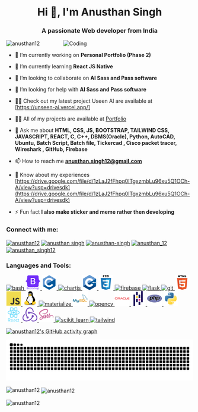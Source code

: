 <h1 align="center">Hi 👋, I'm Anusthan Singh</h1>
<h3 align="center">A passionate Web developer from India</h3>
<img align="right" src="https://cdn.dribbble.com/users/1059583/screenshots/4171367/media/34e69eb61a7bd8dea1c957a8b82605a7.gif" width="350" alt="Coding" >


<p align="left"> <img src="https://komarev.com/ghpvc/?username=anusthan12&label=Profile%20views&color=0e75b6&style=flat" alt="anusthan12" /> </p>

- 🔭 I’m currently working on **Personal Portfolio (Phase 2)**

- 🌱 I’m currently learning **React JS Native**

- 👯 I’m looking to collaborate on **AI Sass and Pass software**

- 🤝 I’m looking for help with **AI Sass and Pass software**

- 👨‍💻 Check out my latest project Useen AI are available at [https://unseen-ai.vercel.app/]

- 👨‍💻 All of my projects are available at [Portfolio](https://anusthan-singh.vercel.app/)

- 💬 Ask me about **HTML, CSS, JS, BOOTSTRAP, TAILWIND CSS, JAVASCRIPT, REACT, C, C++, DBMS(Oracle), Python, AutoCAD, Ubuntu, Batch Script, Batch file, Tickercad , Cisco packet tracer, Wireshark , GitHub, Firebase**

- 📫 How to reach me **anusthan.singh12@gmail.com**

- 📄 Know about my experiences [https://drive.google.com/file/d/1zLaJ2fFhpq0ITgxzmbLu96xu5Q1OCh-A/view?usp=drivesdk](https://drive.google.com/file/d/1zLaJ2fFhpq0ITgxzmbLu96xu5Q1OCh-A/view?usp=drivesdk)

- ⚡ Fun fact **I also make sticker and meme rather then developing**

<h3 align="left">Connect with me:</h3>
<p align="left">
<a href="https://codepen.io/anusthan12" target="blank"><img align="center" src="https://raw.githubusercontent.com/rahuldkjain/github-profile-readme-generator/master/src/images/icons/Social/codepen.svg" alt="anusthan12" height="30" width="40" /></a>
<a href="https://linkedin.com/in/anusthan singh" target="blank"><img align="center" src="https://raw.githubusercontent.com/rahuldkjain/github-profile-readme-generator/master/src/images/icons/Social/linked-in-alt.svg" alt="anusthan singh" height="30" width="40" /></a>
<a href="https://stackoverflow.com/users/anusthan-singh" target="blank"><img align="center" src="https://raw.githubusercontent.com/rahuldkjain/github-profile-readme-generator/master/src/images/icons/Social/stack-overflow.svg" alt="anusthan-singh" height="30" width="40" /></a>
<a href="https://instagram.com/anusthan_12" target="blank"><img align="center" src="https://raw.githubusercontent.com/rahuldkjain/github-profile-readme-generator/master/src/images/icons/Social/instagram.svg" alt="anusthan_12" height="30" width="40" /></a>
<a href="https://www.hackerrank.com/anusthan_singh12" target="blank"><img align="center" src="https://raw.githubusercontent.com/rahuldkjain/github-profile-readme-generator/master/src/images/icons/Social/hackerrank.svg" alt="anusthan_singh12" height="30" width="40" /></a>
</p>

<h3 align="left">Languages and Tools:</h3>
<p align="left"> <a href="https://www.gnu.org/software/bash/" target="_blank" rel="noreferrer"> <img src="https://www.vectorlogo.zone/logos/gnu_bash/gnu_bash-icon.svg" alt="bash" width="40" height="40"/> </a> <a href="https://getbootstrap.com" target="_blank" rel="noreferrer"> <img src="https://raw.githubusercontent.com/devicons/devicon/master/icons/bootstrap/bootstrap-plain-wordmark.svg" alt="bootstrap" width="40" height="40"/> </a> <a href="https://www.cprogramming.com/" target="_blank" rel="noreferrer"> <img src="https://raw.githubusercontent.com/devicons/devicon/master/icons/c/c-original.svg" alt="c" width="40" height="40"/> </a> <a href="https://www.chartjs.org" target="_blank" rel="noreferrer"> <img src="https://www.chartjs.org/media/logo-title.svg" alt="chartjs" width="40" height="40"/> </a> <a href="https://www.w3schools.com/cpp/" target="_blank" rel="noreferrer"> <img src="https://raw.githubusercontent.com/devicons/devicon/master/icons/cplusplus/cplusplus-original.svg" alt="cplusplus" width="40" height="40"/> </a> <a href="https://www.w3schools.com/css/" target="_blank" rel="noreferrer"> <img src="https://raw.githubusercontent.com/devicons/devicon/master/icons/css3/css3-original-wordmark.svg" alt="css3" width="40" height="40"/> </a> <a href="https://firebase.google.com/" target="_blank" rel="noreferrer"> <img src="https://www.vectorlogo.zone/logos/firebase/firebase-icon.svg" alt="firebase" width="40" height="40"/> </a> <a href="https://flask.palletsprojects.com/" target="_blank" rel="noreferrer"> <img src="https://www.vectorlogo.zone/logos/pocoo_flask/pocoo_flask-icon.svg" alt="flask" width="40" height="40"/> </a> <a href="https://git-scm.com/" target="_blank" rel="noreferrer"> <img src="https://www.vectorlogo.zone/logos/git-scm/git-scm-icon.svg" alt="git" width="40" height="40"/> </a> <a href="https://www.w3.org/html/" target="_blank" rel="noreferrer"> <img src="https://raw.githubusercontent.com/devicons/devicon/master/icons/html5/html5-original-wordmark.svg" alt="html5" width="40" height="40"/> </a> <a href="https://developer.mozilla.org/en-US/docs/Web/JavaScript" target="_blank" rel="noreferrer"> <img src="https://raw.githubusercontent.com/devicons/devicon/master/icons/javascript/javascript-original.svg" alt="javascript" width="40" height="40"/> </a> <a href="https://www.linux.org/" target="_blank" rel="noreferrer"> <img src="https://raw.githubusercontent.com/devicons/devicon/master/icons/linux/linux-original.svg" alt="linux" width="40" height="40"/> </a> <a href="https://materializecss.com/" target="_blank" rel="noreferrer"> <img src="https://raw.githubusercontent.com/prplx/svg-logos/5585531d45d294869c4eaab4d7cf2e9c167710a9/svg/materialize.svg" alt="materialize" width="40" height="40"/> </a> <a href="https://www.mysql.com/" target="_blank" rel="noreferrer"> <img src="https://raw.githubusercontent.com/devicons/devicon/master/icons/mysql/mysql-original-wordmark.svg" alt="mysql" width="40" height="40"/> </a> <a href="https://opencv.org/" target="_blank" rel="noreferrer"> <img src="https://www.vectorlogo.zone/logos/opencv/opencv-icon.svg" alt="opencv" width="40" height="40"/> </a> <a href="https://www.oracle.com/" target="_blank" rel="noreferrer"> <img src="https://raw.githubusercontent.com/devicons/devicon/master/icons/oracle/oracle-original.svg" alt="oracle" width="40" height="40"/> </a> <a href="https://pandas.pydata.org/" target="_blank" rel="noreferrer"> <img src="https://raw.githubusercontent.com/devicons/devicon/2ae2a900d2f041da66e950e4d48052658d850630/icons/pandas/pandas-original.svg" alt="pandas" width="40" height="40"/> </a> <a href="https://www.php.net" target="_blank" rel="noreferrer"> <img src="https://raw.githubusercontent.com/devicons/devicon/master/icons/php/php-original.svg" alt="php" width="40" height="40"/> </a> <a href="https://www.python.org" target="_blank" rel="noreferrer"> <img src="https://raw.githubusercontent.com/devicons/devicon/master/icons/python/python-original.svg" alt="python" width="40" height="40"/> </a> <a href="https://reactjs.org/" target="_blank" rel="noreferrer"> <img src="https://raw.githubusercontent.com/devicons/devicon/master/icons/react/react-original-wordmark.svg" alt="react" width="40" height="40"/> </a> <a href="https://redux.js.org" target="_blank" rel="noreferrer"> <img src="https://raw.githubusercontent.com/devicons/devicon/master/icons/redux/redux-original.svg" alt="redux" width="40" height="40"/> </a> <a href="https://sass-lang.com" target="_blank" rel="noreferrer"> <img src="https://raw.githubusercontent.com/devicons/devicon/master/icons/sass/sass-original.svg" alt="sass" width="40" height="40"/> </a> <a href="https://scikit-learn.org/" target="_blank" rel="noreferrer"> <img src="https://upload.wikimedia.org/wikipedia/commons/0/05/Scikit_learn_logo_small.svg" alt="scikit_learn" width="40" height="40"/> </a> <a href="https://tailwindcss.com/" target="_blank" rel="noreferrer"> <img src="https://www.vectorlogo.zone/logos/tailwindcss/tailwindcss-icon.svg" alt="tailwind" width="40" height="40"/> </a> </p>

[![anusthan12's GitHub activity graph](https://activity-graph.herokuapp.com/graph?username=anusthan12&&theme=xcode)](https://github.com/anusthan12)


![Snake animation](https://github.com/anusthan12/anusthan12/blob/output/github-contribution-grid-snake.svg)

<p><img align="left" src="https://github-readme-stats.vercel.app/api/top-langs?username=anusthan12&show_icons=true&locale=en&layout=compact" alt="anusthan12" /></p>

<p>&nbsp;<img align="center" src="https://github-readme-stats.vercel.app/api?username=anusthan12&show_icons=true&locale=en" alt="anusthan12" /></p>

<p><img align="center" src="https://github-readme-streak-stats.herokuapp.com/?user=anusthan12&" alt="anusthan12" /></p>
